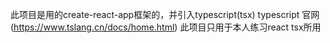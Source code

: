 此项目是用的create-react-app框架的，并引入typescript(tsx)
typescript 官网(https://www.tslang.cn/docs/home.html)
此项目只用于本人练习react tsx所用